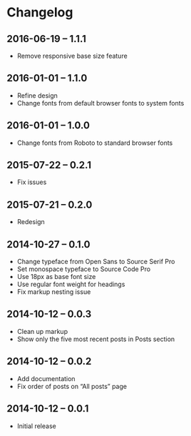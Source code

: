# Changelog

## 2016-06-19 – 1.1.1

* Remove responsive base size feature

## 2016-01-01 – 1.1.0

* Refine design
* Change fonts from default browser fonts to system fonts

## 2016-01-01 – 1.0.0

* Change fonts from Roboto to standard browser fonts

## 2015-07-22 – 0.2.1

* Fix issues

## 2015-07-21 – 0.2.0

* Redesign

## 2014-10-27 – 0.1.0

* Change typeface from Open Sans to Source Serif Pro
* Set monospace typeface to Source Code Pro
* Use 18px as base font size
* Use regular font weight for headings
* Fix markup nesting issue

## 2014-10-12 – 0.0.3

* Clean up markup
* Show only the five most recent posts in Posts section

## 2014-10-12 – 0.0.2

* Add documentation
* Fix order of posts on “All posts” page

## 2014-10-12 – 0.0.1

* Initial release
